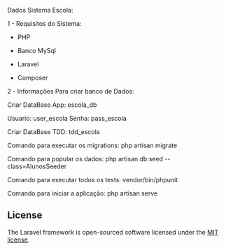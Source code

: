 Dados Sistema Escola:

1 - Requisitos do Sistema:

- PHP 

- Banco MySql

- Laravel

- Composer

2 - Informações Para criar banco de Dados:

Criar DataBase App: escola_db

Usuario: user_escola
Senha: pass_escola

Criar DataBase TDD: tdd_escola

Comando para executar os migrations: php artisan migrate

Comando para popular os dados: php artisan db:seed --class=AlunosSeeder

Comando para executar todos os tests: vendor/bin/phpunit

Comando para iniciar a aplicação: php artisan serve

## License

The Laravel framework is open-sourced software licensed under the [MIT license](https://opensource.org/licenses/MIT).
